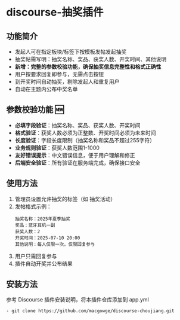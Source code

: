 # discourse-抽奖插件

## 功能简介
- 发起人可在指定板块/标签下按模板发帖发起抽奖
- 抽奖帖需写明：抽奖名称、奖品、获奖人数、开奖时间、其他说明
- **新增：完整的参数校验功能，确保抽奖信息完整性和格式正确性**
- 用户按要求回复即参与，无需点击按钮
- 到开奖时间自动抽奖，剔除发起人和重复用户
- 自动在主题内公布中奖名单

## 参数校验功能 🆕
- **必填字段验证**：抽奖名称、奖品、获奖人数、开奖时间
- **格式验证**：获奖人数必须为正整数、开奖时间必须为未来时间
- **长度验证**：字段长度限制（抽奖名称和奖品不超过255字符）
- **业务规则验证**：获奖人数范围1-1000
- **友好错误提示**：中文错误信息，便于用户理解和修正
- **后端安全验证**：所有验证在服务端完成，确保接口安全

## 使用方法
1. 管理员设置允许抽奖的标签（如 抽奖活动）
2. 发帖格式示例：
   ```
   抽奖名称：2025年夏季抽奖
   奖品：蓝牙耳机一副
   获奖人数：2
   开奖时间：2025-07-10 20:00
   其他说明：每人仅限一次，仅限回复参与
   ```
3. 用户只需回复参与
4. 插件自动开奖并公布结果

## 安装方法
参考 Discourse 插件安装说明，将本插件仓库添加到 app.yml
```
- git clone https://github.com/macgowge/discourse-choujiang.git
```
